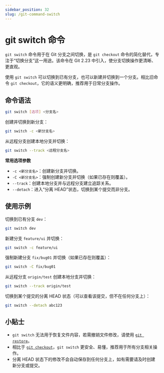 ```yaml
---
sidebar_position: 32
slug: /git-command-switch
---
```


# git switch 命令

`git switch` 命令用于在 Git 分支之间切换，是 `git checkout` 命令的简化替代，专注于“切换分支”这一用途。该命令在 Git 2.23 中引入，使分支切换操作更清晰、更直观。

使用 `git switch` 可以切换到已有分支，也可以新建并切换到一个分支。相比旧命令 `git checkout`，它的语义更明确，推荐用于日常分支操作。

## 命令语法

```bash
git switch [选项] <分支名>
```

创建并切换到新分支：

```bash
git switch -c <新分支名>
```

从远程分支创建本地分支并切换：

```bash
git switch --track <远程分支名>
```

**常用选项参数**

- `-c <新分支名>`：创建新分支并切换。
- `-C <新分支名>`：强制创建新分支并切换（如果已存在则覆盖）。
- `--track`：创建本地分支并与远程分支建立追踪关系。
- `--detach`：进入“分离 HEAD”状态，切换到某个提交而非分支。



## 使用示例

切换到已有分支 `dev`：

```bash
git switch dev
```

新建分支 `feature/ui` 并切换：

```bash
git switch -c feature/ui
```

强制新建分支 `fix/bug01` 并切换（如果已存在则覆盖）：

```bash
git switch -C fix/bug01
```

从远程分支 `origin/test` 创建本地分支并切换：

```bash
git switch --track origin/test
```

切换到某个提交的分离 HEAD 状态（可以查看该提交，但不在任何分支上）：

```bash
git switch --detach abc123
```



## 小贴士

- `git switch` 无法用于恢复文件内容，若需撤销文件修改，请使用 [`git restore`](/git/git-command-restore/)。
- 相比于 [`git checkout`](/git/git-command-checkout/)，`git switch` 更安全、易懂，推荐用于所有分支相关操作。
- 分离 HEAD 状态下的修改不会自动保存到任何分支上，如有需要请及时创建新分支或提交。

